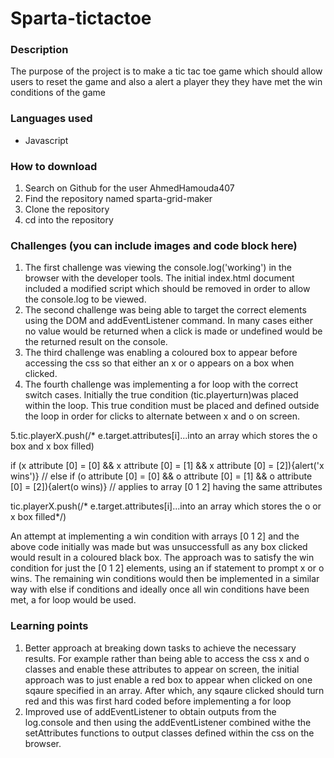 # Sparta-tictactoe

### Description
The purpose of the project is to make a tic tac toe game which should allow users to reset the game and also a alert a player they they have met the win conditions of the game

### Languages used
* Javascript


### How to download
1. Search on Github for the user AhmedHamouda407
2. Find the repository named sparta-grid-maker
3. Clone the repository
4. cd into the repository


### Challenges (you can include images and code block here)
1. The first challenge was viewing the console.log('working') in the browser with the developer tools. The initial index.html document included a modified script which should be removed in order to allow the console.log to be viewed.
2. The second challenge was being able to target the correct elements using the DOM and addEventListener command. In many cases either no value would be returned when a click is made or undefined would be the returned result on the console.
3. The third challenge was enabling a coloured box to appear before accessing the css so that either an x or o appears on a box when clicked.
4. The fourth challenge was implementing a for loop with the correct switch cases. Initially the true condition (tic.playerturn)was placed within the loop. This true condition must be placed and defined outside the loop in order for clicks to alternate between x and o on screen.



5.tic.playerX.push(/* e.target.attributes[i]...into an array which stores the o box and x box filled)

if (x attribute [0] = [0] && x attribute [0] = [1] && x attribute [0] = [2]){alert('x wins')}
            // else if (o attribute [0] = [0] && o attribute [0] = [1] && o attribute [0] = [2]){alert(o wins)}
            // applies to array [0 1 2] having the same attributes

tic.playerX.push(/* e.target.attributes[i]...into an array which stores the o or x box filled*/)

An attempt at implementing a win condition with arrays [0 1 2] and the above code initially was made but was unsuccessfull as any box clicked would result in a coloured black box. The approach was to satisfy the win condition for just the [0 1 2] elements, using an if statement to prompt x or o wins. The remaining win conditions would then be implemented in a similar way with else if conditions and ideally once all win conditions have been met, a for loop would be used. 


### Learning points
1. Better approach at breaking down tasks to achieve the necessary results. For example rather than being able to access the css x and o classes and enable these attributes to appear on screen, the initial approach was to just enable a red box to appear when clicked on one sqaure specified in an array. After which, any sqaure clicked should turn red and this was first hard coded before implementing a for loop
2. Improved use of addEventListener to obtain outputs from the log.console and then using the addEventListener combined withe the  setAttributes functions to output classes defined within the css on the browser.